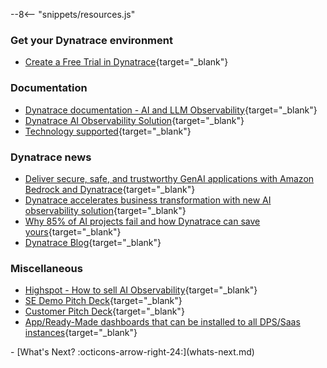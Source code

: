 --8<-- "snippets/resources.js"

### Get your Dynatrace environment

- [Create a Free Trial in Dynatrace](https://www.dynatrace.com/signup/){target="_blank"}

### Documentation

- [Dynatrace documentation - AI and LLM Observability](https://docs.dynatrace.com/docs/analyze-explore-automate/dynatrace-for-ai-observability){target="_blank"}
- [Dynatrace AI Observability Solution](https://www.dynatrace.com/solutions/ai-observability/){target="_blank"}
- [Technology supported](https://www.dynatrace.com/hub/?filter=ai-ml-observability){target="_blank"}

### Dynatrace news
- [Deliver secure, safe, and trustworthy GenAI applications with Amazon Bedrock and Dynatrace](https://www.dynatrace.com/news/blog/deliver-secure-safe-and-trustworthy-genai-applications-with-amazon-bedrock-and-dynatrace/){target="_blank"}
- [Dynatrace accelerates business transformation with new AI observability solution](https://www.dynatrace.com/news/blog/dynatrace-accelerates-business-transformation-with-new-ai-observability-solution/){target="_blank"}
- [Why 85% of AI projects fail and how Dynatrace can save yours](https://www.dynatrace.com/news/blog/why-ai-projects-fail/){target="_blank"}
- [Dynatrace Blog](https://www.dynatrace.com/news/blog/){target="_blank"}

### Miscellaneous

- [Highspot - How to sell AI Observability](https://dynatrace.highspot.com/items/680626e8b6f0c6d00c74355f){target="_blank"}
- [SE Demo Pitch Deck](https://dynatrace.sharepoint.com/:p:/s/gtm/EbGsvrquWFtKiYve9mpIpdwByHmUjIwEnNuZknTulTXXMw?e=NLcTdZ){target="_blank"}
- [Customer Pitch Deck](https://dynatrace.sharepoint.com/:p:/s/MarketingComms/EXFG93IjQLtPpQYpmT_o3AgBvVtAm7XeB8ZTjdB-gKaWMw?e=6dia7B){target="_blank"}
- [App/Ready-Made dashboards that can be installed to all DPS/Saas instances](https://wkf10640.apps.dynatrace.com/ui/apps/dynatrace.hub/browse/ai-llm-observability?details=dynatrace.genai.observability&detailsTab=contents){target="_blank"}

<div class="grid cards" markdown>
- [What's Next? :octicons-arrow-right-24:](whats-next.md)
</div>
